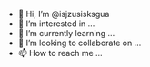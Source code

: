 - 👋 Hi, I’m @isjzusisksgua
- 👀 I’m interested in ...
- 🌱 I’m currently learning ...
- 💞️ I’m looking to collaborate on ...
- 📫 How to reach me ...

<!---
isjzusisksgua/isjzusisksgua is a ✨ special ✨ repository because its `README.md` (this file) appears on your GitHub profile.
You can click the Preview link to take a look at your changes.
--->
